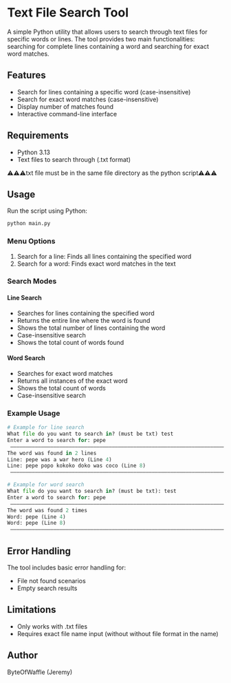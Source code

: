 # Text File Search Tool

A simple Python utility that allows users to search through text files for specific words or lines. The tool provides two main functionalities: searching for complete lines containing a word and searching for exact word matches.

## Features

- Search for lines containing a specific word (case-insensitive)
- Search for exact word matches (case-insensitive)
- Display number of matches found
- Interactive command-line interface

## Requirements

- Python 3.13
- Text files to search through (.txt format)
  
⚠️⚠️⚠️txt file must be in the same file directory as the python script⚠️⚠️⚠️


## Usage

Run the script using Python:

```bash
python main.py
```

### Menu Options

1. Search for a line: Finds all lines containing the specified word
2. Search for a word: Finds exact word matches in the text

### Search Modes

#### Line Search
- Searches for lines containing the specified word
- Returns the entire line where the word is found
- Shows the total number of lines containing the word
- Case-insensitive search
- Shows the total count of words found

#### Word Search
- Searches for exact word matches
- Returns all instances of the exact word
- Shows the total count of words
- Case-insensitive search

### Example Usage

```python
# Example for line search
What file do you want to search in? (must be txt) test
Enter a word to search for: pepe
 ————————————————————————————————————————————————————————————————————————————————————————————————————————————————————————
The word was found in 2 lines
Line: pepe was a war hero (Line 4)
Line: pepe popo kokoko doko was coco (Line 8)
 ————————————————————————————————————————————————————————————————————————————————————————————————————————————————————————

# Example for word search
What file do you want to search in? (must be txt): test
Enter a word to search for: pepe
 ————————————————————————————————————————————————————————————————————————————————————————————————————————————————————————
The word was found 2 times
Word: pepe (Line 4)
Word: pepe (Line 8)
 ————————————————————————————————————————————————————————————————————————————————————————————————————————————————————————
```



## Error Handling

The tool includes basic error handling for:
- File not found scenarios
- Empty search results

## Limitations

- Only works with .txt files
- Requires exact file name input (without without file format in the name)



## Author

ByteOfWaffle (Jeremy)


